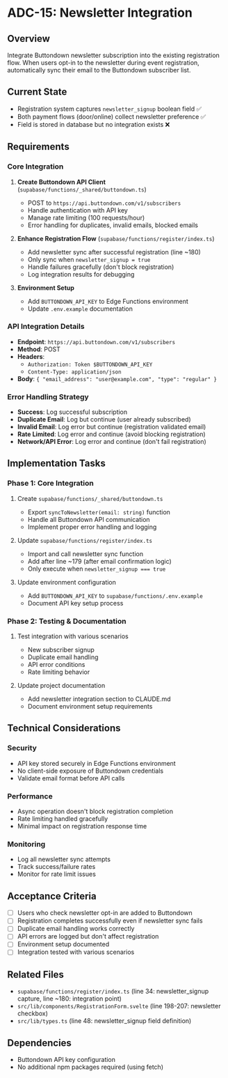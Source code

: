 # ADC-15: Newsletter Integration

## Overview
Integrate Buttondown newsletter subscription into the existing registration flow. When users opt-in to the newsletter during event registration, automatically sync their email to the Buttondown subscriber list.

## Current State
- Registration system captures `newsletter_signup` boolean field ✅
- Both payment flows (door/online) collect newsletter preference ✅
- Field is stored in database but no integration exists ❌

## Requirements

### Core Integration
1. **Create Buttondown API Client** (`supabase/functions/_shared/buttondown.ts`)
   - POST to `https://api.buttondown.com/v1/subscribers`
   - Handle authentication with API key
   - Manage rate limiting (100 requests/hour)
   - Error handling for duplicates, invalid emails, blocked emails

2. **Enhance Registration Flow** (`supabase/functions/register/index.ts`)
   - Add newsletter sync after successful registration (line ~180)
   - Only sync when `newsletter_signup = true`
   - Handle failures gracefully (don't block registration)
   - Log integration results for debugging

3. **Environment Setup**
   - Add `BUTTONDOWN_API_KEY` to Edge Functions environment
   - Update `.env.example` documentation

### API Integration Details
- **Endpoint**: `https://api.buttondown.com/v1/subscribers`
- **Method**: POST
- **Headers**:
  - `Authorization: Token $BUTTONDOWN_API_KEY`
  - `Content-Type: application/json`
- **Body**: `{ "email_address": "user@example.com", "type": "regular" }`

### Error Handling Strategy
- **Success**: Log successful subscription
- **Duplicate Email**: Log but continue (user already subscribed)
- **Invalid Email**: Log error but continue (registration validated email)
- **Rate Limited**: Log error and continue (avoid blocking registration)
- **Network/API Error**: Log error and continue (don't fail registration)

## Implementation Tasks

### Phase 1: Core Integration
1. Create `supabase/functions/_shared/buttondown.ts`
   - Export `syncToNewsletter(email: string)` function
   - Handle all Buttondown API communication
   - Implement proper error handling and logging

2. Update `supabase/functions/register/index.ts`
   - Import and call newsletter sync function
   - Add after line ~179 (after email confirmation logic)
   - Only execute when `newsletter_signup === true`

3. Update environment configuration
   - Add `BUTTONDOWN_API_KEY` to `supabase/functions/.env.example`
   - Document API key setup process

### Phase 2: Testing & Documentation
1. Test integration with various scenarios
   - New subscriber signup
   - Duplicate email handling
   - API error conditions
   - Rate limiting behavior

2. Update project documentation
   - Add newsletter integration section to CLAUDE.md
   - Document environment setup requirements

## Technical Considerations

### Security
- API key stored securely in Edge Functions environment
- No client-side exposure of Buttondown credentials
- Validate email format before API calls

### Performance
- Async operation doesn't block registration completion
- Rate limiting handled gracefully
- Minimal impact on registration response time

### Monitoring
- Log all newsletter sync attempts
- Track success/failure rates
- Monitor for rate limit issues

## Acceptance Criteria
- [ ] Users who check newsletter opt-in are added to Buttondown
- [ ] Registration completes successfully even if newsletter sync fails
- [ ] Duplicate email handling works correctly
- [ ] API errors are logged but don't affect registration
- [ ] Environment setup documented
- [ ] Integration tested with various scenarios

## Related Files
- `supabase/functions/register/index.ts` (line 34: newsletter_signup capture, line ~180: integration point)
- `src/lib/components/RegistrationForm.svelte` (line 198-207: newsletter checkbox)
- `src/lib/types.ts` (line 48: newsletter_signup field definition)

## Dependencies
- Buttondown API key configuration
- No additional npm packages required (using fetch)
